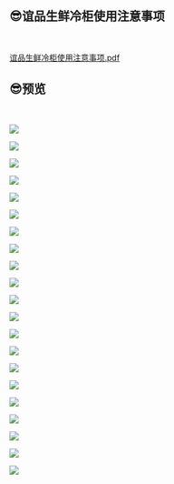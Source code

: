 ## 😎谊品生鲜冷柜使用注意事项

<br/>

<p><a href="https://gitcode.net/GaloisField/WORKFLOWS4COMPANY/-/raw/master/resources/files/official/谊品生鲜冷柜使用注意事项.pdf">谊品生鲜冷柜使用注意事项.pdf</a></p>

## 😎预览

<br/>

![](https://gitcode.net/GaloisField/WORKFLOWS4COMPANY/-/raw/master/resources/pic/common/谊品生鲜冷柜使用注意事项_00.png)

![](https://gitcode.net/GaloisField/WORKFLOWS4COMPANY/-/raw/master/resources/pic/common/谊品生鲜冷柜使用注意事项_01.png)

![](https://gitcode.net/GaloisField/WORKFLOWS4COMPANY/-/raw/master/resources/pic/common/谊品生鲜冷柜使用注意事项_02.png)

![](https://gitcode.net/GaloisField/WORKFLOWS4COMPANY/-/raw/master/resources/pic/common/谊品生鲜冷柜使用注意事项_03.png)

![](https://gitcode.net/GaloisField/WORKFLOWS4COMPANY/-/raw/master/resources/pic/common/谊品生鲜冷柜使用注意事项_04.png)

![](https://gitcode.net/GaloisField/WORKFLOWS4COMPANY/-/raw/master/resources/pic/common/谊品生鲜冷柜使用注意事项_05.png)

![](https://gitcode.net/GaloisField/WORKFLOWS4COMPANY/-/raw/master/resources/pic/common/谊品生鲜冷柜使用注意事项_06.png)

![](https://gitcode.net/GaloisField/WORKFLOWS4COMPANY/-/raw/master/resources/pic/common/谊品生鲜冷柜使用注意事项_07.png)

![](https://gitcode.net/GaloisField/WORKFLOWS4COMPANY/-/raw/master/resources/pic/common/谊品生鲜冷柜使用注意事项_08.png)

![](https://gitcode.net/GaloisField/WORKFLOWS4COMPANY/-/raw/master/resources/pic/common/谊品生鲜冷柜使用注意事项_09.png)

![](https://gitcode.net/GaloisField/WORKFLOWS4COMPANY/-/raw/master/resources/pic/common/谊品生鲜冷柜使用注意事项_10.png)

![](https://gitcode.net/GaloisField/WORKFLOWS4COMPANY/-/raw/master/resources/pic/common/谊品生鲜冷柜使用注意事项_11.png)

![](https://gitcode.net/GaloisField/WORKFLOWS4COMPANY/-/raw/master/resources/pic/common/谊品生鲜冷柜使用注意事项_12.png)

![](https://gitcode.net/GaloisField/WORKFLOWS4COMPANY/-/raw/master/resources/pic/common/谊品生鲜冷柜使用注意事项_13.png)

![](https://gitcode.net/GaloisField/WORKFLOWS4COMPANY/-/raw/master/resources/pic/common/谊品生鲜冷柜使用注意事项_14.png)

![](https://gitcode.net/GaloisField/WORKFLOWS4COMPANY/-/raw/master/resources/pic/common/谊品生鲜冷柜使用注意事项_15.png)

![](https://gitcode.net/GaloisField/WORKFLOWS4COMPANY/-/raw/master/resources/pic/common/谊品生鲜冷柜使用注意事项_16.png)

![](https://gitcode.net/GaloisField/WORKFLOWS4COMPANY/-/raw/master/resources/pic/common/谊品生鲜冷柜使用注意事项_17.png)

![](https://gitcode.net/GaloisField/WORKFLOWS4COMPANY/-/raw/master/resources/pic/common/谊品生鲜冷柜使用注意事项_18.png)

![](https://gitcode.net/GaloisField/WORKFLOWS4COMPANY/-/raw/master/resources/pic/common/谊品生鲜冷柜使用注意事项_19.png)

![](https://gitcode.net/GaloisField/WORKFLOWS4COMPANY/-/raw/master/resources/pic/common/谊品生鲜冷柜使用注意事项_20.png)
